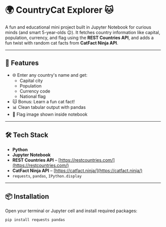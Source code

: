 # 🌍 CountryCat Explorer 🐱

A fun and educational mini project built in Jupyter Notebook for curious minds (and smart 5-year-olds 😉). It fetches country information like capital, population, currency, and flag using the **REST Countries API**, and adds a fun twist with random cat facts from **CatFact Ninja API**.

---

## 🚀 Features

- 🌐 Enter any country's name and get:
  - Capital city
  - Population
  - Currency code
  - National flag
- 🐱 Bonus: Learn a fun cat fact!
- 📊 Clean tabular output with pandas
- 📸 Flag image shown inside notebook

---

## 🛠️ Tech Stack

- **Python**
- **Jupyter Notebook**
- **REST Countries API** – [https://restcountries.com/](https://restcountries.com/)
- **CatFact Ninja API** – [https://catfact.ninja/](https://catfact.ninja/)
- `requests`, `pandas`, `IPython.display`

---

## 📦 Installation

Open your terminal or Jupyter cell and install required packages:

```bash
pip install requests pandas
